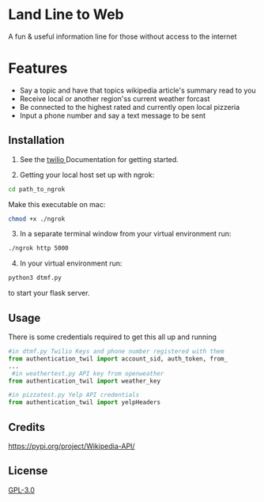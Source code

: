 # Land Line to Web

A fun & useful information line for those without access to the internet 

# Features
* Say a topic and have that topics wikipedia article's summary read to you
* Receive local or another region'ss current weather forcast
* Be connected to the highest rated and currently open local pizzeria
* Input a phone number and say a text message to be sent


## Installation

1. See the [twilio ](https://www.twilio.com/docs/voice) Documentation for getting started.

2. Getting your local host set up with ngrok:

```bash
cd path_to_ngrok
```
Make this executable on mac:

```bash
chmod +x ./ngrok
```
3. In a separate terminal window from your virtual environment run:

```bash
./ngrok http 5000
```
4. In your virtual environment run:

```bash
python3 dtmf.py
```
to start your flask server.



## Usage
There is some credentials required to get this all up and running
```python
#in dtmf.py Twilio Keys and phone number registered with them
from authentication_twil import account_sid, auth_token, from_
...
 #in weathertest.py API key from openweather
from authentication_twil import weather_key

#in pizzatest.py Yelp API credentials
from authentication_twil import yelpHeaders

```





## Credits
https://pypi.org/project/Wikipedia-API/

## License
[GPL-3.0](https://choosealicense.com/licenses/gpl-3.0/)
